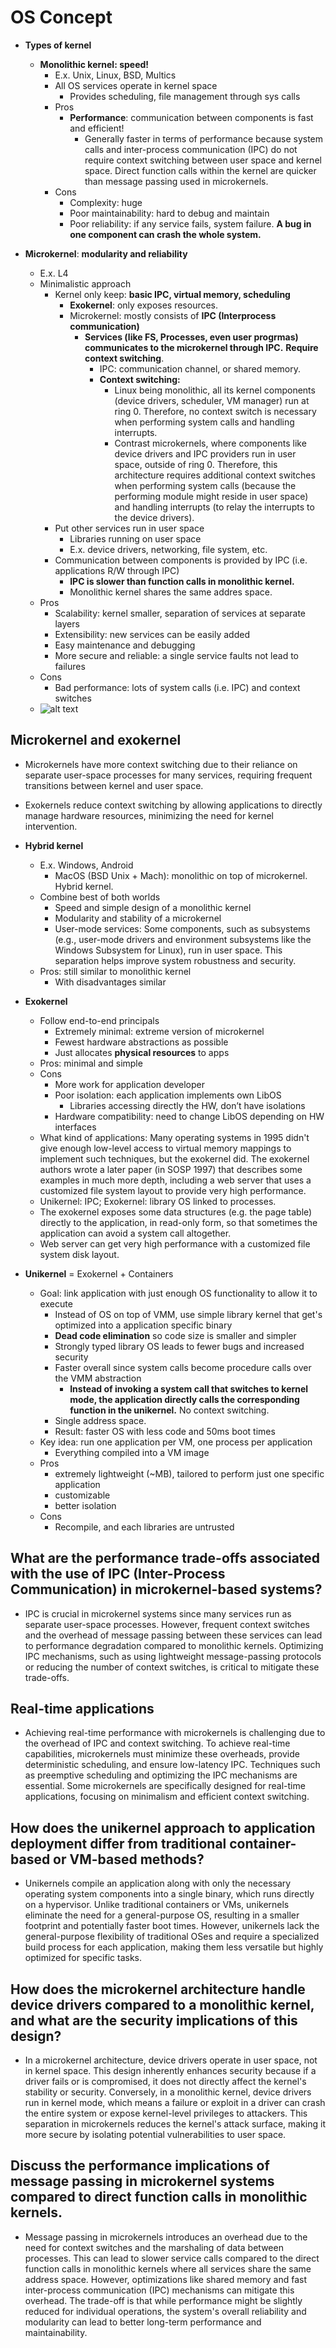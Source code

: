 # OS Concept 

* **Types of kernel**
    * **Monolithic kernel: speed!**
        * E.x. Unix, Linux, BSD, Multics
        * All OS services operate in kernel space
            * Provides scheduling, file management through sys calls
        * Pros
            * **Performance**: communication between components is fast and efficient!
              * Generally faster in terms of performance because system calls and inter-process communication (IPC) do not require context switching between user space and kernel space. Direct function calls within the kernel are quicker than message passing used in microkernels.
        * Cons
            * Complexity: huge
            * Poor maintainability: hard to debug and maintain
            * Poor reliability: if any service fails, system failure. **A bug in one component can crash the whole system.**

* **Microkernel**: **modularity and reliability**
    * E.x. L4
    * Minimalistic approach
        * Kernel only keep: **basic IPC, virtual memory, scheduling**
          * **Exokernel**: only exposes resources.
          * Microkernel: mostly consists of **IPC (Interprocess communication)**
            * **Services (like FS, Processes, even user progrmas) communicates to the microkernel through IPC.** **Require context switching**. 
              * IPC: communication channel, or shared memory. 
              * **Context switching:**
                * Linux being monolithic, all its kernel components (device drivers, scheduler, VM manager) run at ring 0. Therefore, no context switch is necessary when performing system calls and handling interrupts.
                * Contrast microkernels, where components like device drivers and IPC providers run in user space, outside of ring 0. Therefore, this architecture requires additional context switches when performing system calls (because the performing module might reside in user space) and handling interrupts (to relay the interrupts to the device drivers).
        * Put other services run in user space
            * Libraries running on user space
            * E.x. device drivers, networking, file system, etc.
        * Communication between components is provided by IPC (i.e. applications R/W through IPC)
          * **IPC is slower than function calls in monolithic kernel.**
          * Monolithic kernel shares the same addres space.
    * Pros
        * Scalability: kernel smaller, separation of services at separate layers
        * Extensibility: new services can be easily added
        * Easy maintenance and debugging
        * More secure and reliable: a single service faults not lead to failures
    * Cons
        * Bad performance: lots of system calls (i.e. IPC) and context switches
    * ![alt text](images/61-os-kernels/comparison.png)

## Microkernel and exokernel

* Microkernels have more context switching due to their reliance on separate user-space processes for many services, requiring frequent transitions between kernel and user space.
* Exokernels reduce context switching by allowing applications to directly manage hardware resources, minimizing the need for kernel intervention.

* **Hybrid kernel**
    * E.x. Windows, Android
        * MacOS (BSD Unix + Mach): monolithic on top of microkernel. Hybrid kernel. 
    * Combine best of both worlds
        * Speed and simple design of a monolithic kernel
        * Modularity and stability of a microkernel
        * User-mode services: Some components, such as  subsystems (e.g., user-mode drivers and environment subsystems like the Windows Subsystem for Linux), run in user space. This separation helps improve system robustness and security.
    * Pros: still similar to monolithic kernel
        * With disadvantages similar

* **Exokernel**
    * Follow end-to-end principals
        * Extremely minimal: extreme version of microkernel
        * Fewest hardware abstractions as possible
        * Just allocates **physical resources** to apps
    * Pros: minimal and simple
    * Cons
        * More work for application developer
        * Poor isolation: each application implements own LibOS
            * Libraries accessing directly the HW, don’t have isolations
        * Hardware compatibility: need to change LibOS depending on HW interfaces
    * What kind of applications:  Many operating systems in 1995 didn't give enough low-level access to virtual memory mappings to implement such techniques, but the exokernel did. The exokernel authors wrote a later paper (in SOSP 1997) that describes some examples in much more depth, including a web server that uses a customized file system layout to provide very high performance.
    * Unikernel: IPC; Exokernel: library OS linked to processes. 
    * The exokernel exposes some data structures (e.g. the page table) directly to the application, in read-only form, so that sometimes the application can avoid a system call altogether.
    * Web server can get very high performance with a customized file system disk layout. 

* **Unikernel** = Exokernel + Containers
    * Goal: link application with just enough OS functionality to allow it to execute
        * Instead of OS on top of VMM, use simple library kernel that get's optimized into a application specific binary
        * **Dead code elimination** so code size is smaller and simpler
        * Strongly typed library OS leads to fewer bugs and increased security
        * Faster overall since system calls become procedure calls over the VMM abstraction
          * **Instead of invoking a system call that switches to kernel mode, the application directly calls the corresponding function in the unikernel.** No context switching. 
        * Single address space. 
        * Result: faster OS with less code and 50ms boot times
    * Key idea: run one application per VM, one process per application
        * Everything compiled into a VM image
    * Pros
        * extremely lightweight (~MB), tailored to perform just one specific application
        * customizable
        * better isolation
    * Cons
        * Recompile, and each libraries are untrusted


## What are the performance trade-offs associated with the use of IPC (Inter-Process Communication) in microkernel-based systems?

* IPC is crucial in microkernel systems since many services run as separate user-space processes. However, frequent context switches and the overhead of message passing between these services can lead to performance degradation compared to monolithic kernels. Optimizing IPC mechanisms, such as using lightweight message-passing protocols or reducing the number of context switches, is critical to mitigate these trade-offs.

## Real-time applications

* Achieving real-time performance with microkernels is challenging due to the overhead of IPC and context switching. To achieve real-time capabilities, microkernels must minimize these overheads, provide deterministic scheduling, and ensure low-latency IPC. Techniques such as preemptive scheduling and optimizing the IPC mechanisms are essential. Some microkernels are specifically designed for real-time applications, focusing on minimalism and efficient context switching.

## How does the unikernel approach to application deployment differ from traditional container-based or VM-based methods?

* Unikernels compile an application along with only the necessary operating system components into a single binary, which runs directly on a hypervisor. Unlike traditional containers or VMs, unikernels eliminate the need for a general-purpose OS, resulting in a smaller footprint and potentially faster boot times. However, unikernels lack the general-purpose flexibility of traditional OSes and require a specialized build process for each application, making them less versatile but highly optimized for specific tasks.

## How does the microkernel architecture handle device drivers compared to a monolithic kernel, and what are the security implications of this design?

* In a microkernel architecture, device drivers operate in user space, not in kernel space. This design inherently enhances security because if a driver fails or is compromised, it does not directly affect the kernel's stability or security. Conversely, in a monolithic kernel, device drivers run in kernel mode, which means a failure or exploit in a driver can crash the entire system or expose kernel-level privileges to attackers. This separation in microkernels reduces the kernel's attack surface, making it more secure by isolating potential vulnerabilities to user space.

## Discuss the performance implications of message passing in microkernel systems compared to direct function calls in monolithic kernels.

* Message passing in microkernels introduces an overhead due to the need for context switches and the marshaling of data between processes. This can lead to slower service calls compared to the direct function calls in monolithic kernels where all services share the same address space. However, optimizations like shared memory and fast inter-process communication (IPC) mechanisms can mitigate this overhead. The trade-off is that while performance might be slightly reduced for individual operations, the system's overall reliability and modularity can lead to better long-term performance and maintainability.